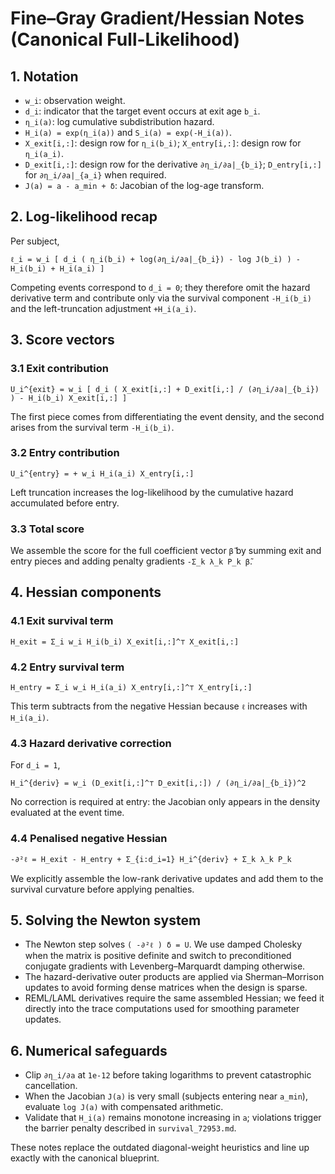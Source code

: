 # Fine–Gray Gradient/Hessian Notes (Canonical Full-Likelihood)

## 1. Notation
- `w_i`: observation weight.
- `d_i`: indicator that the target event occurs at exit age `b_i`.
- `η_i(a)`: log cumulative subdistribution hazard.
- `H_i(a) = exp(η_i(a))` and `S_i(a) = exp(-H_i(a))`.
- `X_exit[i,:]`: design row for `η_i(b_i)`; `X_entry[i,:]`: design row for `η_i(a_i)`.
- `D_exit[i,:]`: design row for the derivative `∂η_i/∂a|_{b_i}`; `D_entry[i,:]` for `∂η_i/∂a|_{a_i}` when required.
- `J(a) = a - a_min + δ`: Jacobian of the log-age transform.

## 2. Log-likelihood recap
Per subject,

```
ℓ_i = w_i [ d_i ( η_i(b_i) + log(∂η_i/∂a|_{b_i}) - log J(b_i) ) - H_i(b_i) + H_i(a_i) ]
```

Competing events correspond to `d_i = 0`; they therefore omit the hazard derivative term and contribute only via the survival component `-H_i(b_i)` and the left-truncation adjustment `+H_i(a_i)`.

## 3. Score vectors
### 3.1 Exit contribution
```
U_i^{exit} = w_i [ d_i ( X_exit[i,:] + D_exit[i,:] / (∂η_i/∂a|_{b_i}) ) - H_i(b_i) X_exit[i,:] ]
```
The first piece comes from differentiating the event density, and the second arises from the survival term `-H_i(b_i)`.

### 3.2 Entry contribution
```
U_i^{entry} = + w_i H_i(a_i) X_entry[i,:]
```
Left truncation increases the log-likelihood by the cumulative hazard accumulated before entry.

### 3.3 Total score
We assemble the score for the full coefficient vector `β̃` by summing exit and entry pieces and adding penalty gradients `-Σ_k λ_k P_k β̃`.

## 4. Hessian components
### 4.1 Exit survival term
```
H_exit = Σ_i w_i H_i(b_i) X_exit[i,:]^⊤ X_exit[i,:]
```
### 4.2 Entry survival term
```
H_entry = Σ_i w_i H_i(a_i) X_entry[i,:]^⊤ X_entry[i,:]
```
This term subtracts from the negative Hessian because `ℓ` increases with `H_i(a_i)`.

### 4.3 Hazard derivative correction
For `d_i = 1`,
```
H_i^{deriv} = w_i (D_exit[i,:]^⊤ D_exit[i,:]) / (∂η_i/∂a|_{b_i})^2
```
No correction is required at entry: the Jacobian only appears in the density evaluated at the event time.

### 4.4 Penalised negative Hessian
```
-∂²ℓ = H_exit - H_entry + Σ_{i:d_i=1} H_i^{deriv} + Σ_k λ_k P_k
```
We explicitly assemble the low-rank derivative updates and add them to the survival curvature before applying penalties.

## 5. Solving the Newton system
- The Newton step solves `( -∂²ℓ ) δ = U`. We use damped Cholesky when the matrix is positive definite and switch to preconditioned conjugate gradients with Levenberg–Marquardt damping otherwise.
- The hazard-derivative outer products are applied via Sherman–Morrison updates to avoid forming dense matrices when the design is sparse.
- REML/LAML derivatives require the same assembled Hessian; we feed it directly into the trace computations used for smoothing parameter updates.

## 6. Numerical safeguards
- Clip `∂η_i/∂a` at `1e-12` before taking logarithms to prevent catastrophic cancellation.
- When the Jacobian `J(a)` is very small (subjects entering near `a_min`), evaluate `log J(a)` with compensated arithmetic.
- Validate that `H_i(a)` remains monotone increasing in `a`; violations trigger the barrier penalty described in `survival_72953.md`.

These notes replace the outdated diagonal-weight heuristics and line up exactly with the canonical blueprint.
